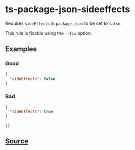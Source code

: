 # ts-package-json-sideeffects

Requires `sideEffects` in `package.json` to be set to `false`.

This rule is fixable using the `--fix` option.

## Examples

### Good

```json
{
  "sideEffects": false
}
```

### Bad

```json
{
  "sideEffects": true
}
```

```json
{}
```

## [Source](https://azure.github.io/azure-sdk/typescript_implementation.html#ts-package-json-sideeffects)
